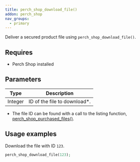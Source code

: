 ```yaml
---
title: perch_shop_download_file()
addon: perch_shop
nav_groups:
  - primary
---
```


Deliver a secured product file using `perch_shop_download_file()`.

## Requires

- Perch Shop installed

## Parameters

| Type | Description |
|-|-|
| Integer | ID of the file to download*. |

* The file ID can be found with a call to the listing function, [perch_shop_purchased_files()](/functions/shop/products/perch-shop-purchased-files/).


## Usage examples

Download the file with ID `123`.

```php
perch_shop_download_file(123);
```

